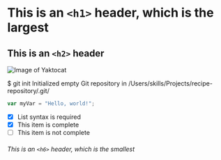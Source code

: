 # This is an `<h1>` header, which is the largest

## This is an `<h2>` header

![Image of Yaktocat](https://octodex.github.com/images/yaktocat.png)

$ git init
Initialized empty Git repository in /Users/skills/Projects/recipe-repository/.git/

``` javascript
var myVar = "Hello, world!";
```

- [x] List syntax is required
- [x] This item is complete
- [ ] This item is not complete

###### This is an `<h6>` header, which is the smallest



